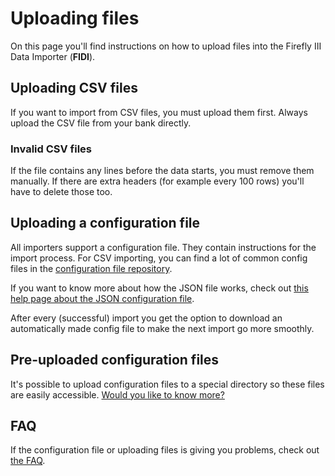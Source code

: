 # Uploading files

On this page you'll find instructions on how to upload files into the Firefly III Data Importer (**FIDI**).

## Uploading CSV files

If you want to import from CSV files, you must upload them first. Always upload the CSV file from your bank directly.

### Invalid CSV files

If the file contains any lines before the data starts, you must remove them manually. If there are extra headers (for example every 100 rows) you'll have to delete those too.

## Uploading a configuration file

All importers support a configuration file. They contain instructions for the import process. For CSV importing, you can find a lot of common config files in the [configuration file repository](https://github.com/firefly-iii/import-configurations).

If you want to know more about how the JSON file works, check out [this help page about the JSON configuration file](../help/json.md).

After every (successful) import you get the option to download an automatically made config file to make the next import go more smoothly.

## Pre-uploaded configuration files

It's possible to upload configuration files to a special directory so these files are easily accessible. [Would you like to know more?](../help/config.md)

## FAQ

If the configuration file or uploading files is giving you problems, check out [the FAQ](../help/faq.md).